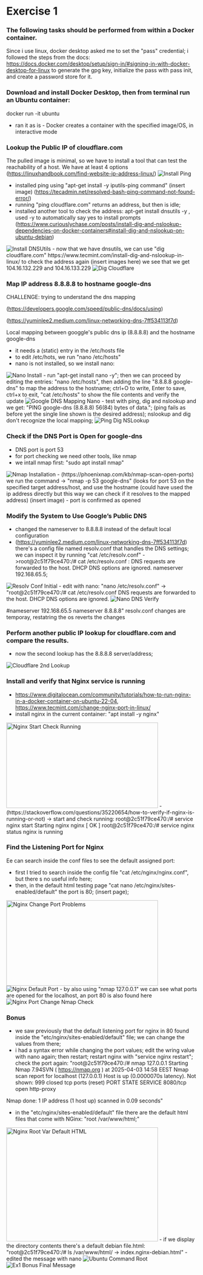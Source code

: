 # Exercise 1

### The following tasks should be performed from within a Docker container. 

Since i use linux, docker desktop  asked me to set the "pass" credential; i followed the steps from the docs: https://docs.docker.com/desktop/setup/sign-in/#signing-in-with-docker-desktop-for-linux to generate the gpg key, initialize the pass with pass init, and create a password store for it.



### Download and install Docker Desktop, then from terminal run an Ubuntu container: 

  docker run -it ubuntu

 - ran it as is - Docker creates a container with the specified image/OS, in interactive mode




### Lookup the Public IP of cloudflare.com

The pulled image is minimal, so we have to install a tool that can test the reachability of a host. We have at least 4 options (https://linuxhandbook.com/find-website-ip-address-linux/)
 <img src="https://github.com/HVTom/tremend_devops/blob/main/ex1/ex1_pics/install_ping.png" width="auto" height="auto" alt="Install Ping">
 - installed ping using "apt-get install -y iputils-ping command" (insert image)  (https://tecadmin.net/resolved-bash-ping-command-not-found-error/)
 - running "ping cloudflare.com" returns an address, but then is idle;
 - installed another tool to check the address: apt-get install dnsutils -y  , used -y to automatically say yes to install prompts (https://www.curiouslychase.com/posts/install-dig-and-nslookup-dependencies-on-docker-containers#install-dig-and-nslookup-on-ubuntu-debian)
 <img src="https://github.com/HVTom/tremend_devops/blob/main/ex1/ex1_pics/install_dnsutils.png" width="auto" height="auto" alt="Install DNSUtils">
 - now that we have dnsutils, we can use "dig cloudflare.com" https://www.tecmint.com/install-dig-and-nslookup-in-linux/ to check the address again (insert images here)
we see that we get 104.16.132.229 and  104.16.133.229
<img src="https://github.com/HVTom/tremend_devops/blob/main/ex1/ex1_pics/dig_cloudflare.png" width="auto" height="auto" alt="Dig Cloudflare">





### Map IP address 8.8.8.8 to hostname google-dns

CHALLENGE: trying to understand the dns mapping 

(https://developers.google.com/speed/public-dns/docs/using)

(https://yuminlee2.medium.com/linux-networking-dns-7ff534113f7d)

Local mapping between googgle's public dns ip (8.8.8.8) and the hostname google-dns
 - it needs a (static) entry in the /etc/hosts file
 - to edit /etc/hots, we run "nano /etc/hosts"
 - nano is not installed, so we install nano:
 <img src="https://github.com/HVTom/tremend_devops/blob/main/ex1/ex1_pics/nano_install.png" width="auto" height="auto" alt="Nano Install">
 - run "apt-get install nano -y"; then we can proceed by editing the entries: "nano /etc/hosts", then adding the line "8.8.8.8 google-dns" to map the address to the hostname; ctrl+O to write, Enter to save, ctrl+x to exit, "cat /etc/hosts" to show the file contents and verify the update
 <img src="https://github.com/HVTom/tremend_devops/blob/main/ex1/ex1_pics/google_dns_mapping_nano.png" width="auto" height="auto" alt="Google DNS Mapping Nano">
 - test with ping, dig and nslookup and we get: "PING google-dns (8.8.8.8) 56(84) bytes of data."; (ping fails as before yet the single line shown is the desired address); nslookup and dig don't recognize the local mapping;
<img src="https://github.com/HVTom/tremend_devops/blob/main/ex1/ex1_pics/ping_dig_nslookup.png" width="auto" auto="auto" alt="Ping Dig NSLookup">



### Check if the DNS Port is Open for google-dns
 - DNS port is port 53
 - for port checking we need other tools, like nmap
 - we intall nmap first: "sudo apt install nmap"
<img src="https://github.com/HVTom/tremend_devops/blob/main/ex1/ex1_pics/nginx_portchange_nmap_check.png" width="auto" height="auto" alt="Nmap Installation">
 - (https://phoenixnap.com/kb/nmap-scan-open-ports) we run the command -> "nmap -p 53 google-dns" (looks for port 53 on the specified target address/host, and use the hostname (could have used the ip address directly but this way we can check if it resolves to the mapped address)
(insert image) -  port is confirmed as opened



### Modify the System to Use Google’s Public DNS
 - changed the nameserver to 8.8.8.8 instead of the default local configuration
 - (https://yuminlee2.medium.com/linux-networking-dns-7ff534113f7d)  there's a config file named resolv.conf that handles the DNS settings; we can inspect it by running "cat /etc/resolv.conf" ->root@2c51f79ce470:/# cat /etc/resolv.conf : DNS requests are forwarded to the host. DHCP DNS options are ignored.
nameserver 192.168.65.5;
<img src="https://github.com/HVTom/tremend_devops/blob/main/ex1/ex1_pics/resolv_conf_initial.png" width="auto" height="auto" alt="Resolv Conf Initial">
 - edit with nano: "nano /etc/resolv.conf" -> "root@2c51f79ce470:/# cat /etc/resolv.conf DNS requests are forwarded to the host. DHCP DNS options are ignored.
<img src="https://github.com/HVTom/tremend_devops/blob/main/ex1/ex1_pics/nano_dns_verify.png" width="auto" height="auto" alt="Nano DNS Verify">


#nameserver 192.168.65.5  nameserver 8.8.8.8"
resolv.conf changes are temporay, restatring the os reverts the changes




### Perform another public IP lookup for cloudflare.com and compare the results.
- now the second lookup has the 8.8.8.8 server/address;
<img src="https://github.com/HVTom/tremend_devops/blob/main/ex1/ex1_pics/cloudflare_2nd_lookup.png" width="auto" height="auto" alt="Cloudflare 2nd Lookup">




### Install and verify that Nginx service is running

 - https://www.digitalocean.com/community/tutorials/how-to-run-nginx-in-a-docker-container-on-ubuntu-22-04, https://www.tecmint.com/change-nginx-port-in-linux/
 - install nginx in the current container: "apt install -y nginx"
 <img src="https://github.com/HVTom/tremend_devops/blob/main/ex1/ex1_pics/nginx_start_check_running.png" width="400" height="225" alt="Nginx Start Check Running">
 - (https://stackoverflow.com/questions/35220654/how-to-verify-if-nginx-is-running-or-not) -> start and check running: root@2c51f79ce470:/# service nginx start
Starting nginx nginx [ OK ] root@2c51f79ce470:/# service nginx status
nginx is running



### Find the Listening Port for Nginx

Ee can search inside the conf files to see the default assigned port: 
 - first I tried  to search inside the config file "cat /etc/nginx/nginx.conf", but there s no useful info here;
 - then, in the default html testing page "cat nano /etc/nginx/sites-enabled/default" the port is 80; (insert page);
 <img src="https://github.com/HVTom/tremend_devops/blob/main/ex1/ex1_pics/nginx_changeport_problems.png" width="400" height="225" alt="Nginx Change Port Problems">
 <img src="https://github.com/HVTom/tremend_devops/blob/main/ex1/ex1_pics/nginx_default_port.png" width="auto" height="auto" alt="Nginx Default Port">
 - by also using "nmap 127.0.0.1"  we can see what ports are opened for the localhost, an port 80 is also found here
 <img src="https://github.com/HVTom/tremend_devops/blob/main/ex1/ex1_pics/nginx_portchange_nmap_check.png" width="auto" height="auto" alt="Nginx Port Change Nmap Check">



### Bonus

 - we saw previously that the default listening port for nginx in 80 found inside the "etc/nginx/sites-enabled/default" file; we can change the values from there; 
 - i had a syntax error while changing the port values; edit the wring value with nano again; then restart; restart nginx with "service nginx restart"; check the port again:  "root@2c51f79ce470:/# nmap 127.0.0.1 Starting Nmap 7.94SVN ( https://nmap.org ) at 2025-04-03 14:58 EEST Nmap scan report for localhost (127.0.0.1) Host is up (0.0000070s latency). Not shown: 999 closed tcp ports (reset) PORT STATE SERVICE 8080/tcp open http-proxy

Nmap done: 1 IP address (1 host up) scanned in 0.09 seconds"

 - in the "etc/nginx/sites-enabled/default" file there are the default html files that come with NGinx: "root /var/www/html;"
 <img src="https://github.com/HVTom/tremend_devops/blob/main/ex1/ex1_pics/nginx_root_var_default_html.png" width="400" height="300" alt="Nginx Root Var Default HTML">
 - if we display the directory contents there's a default debian file.html: "root@2c51f79ce470:/# ls /var/www/html/  -> index.nginx-debian.html"
 - edited the message with nano
<img src="https://github.com/HVTom/tremend_devops/blob/main/ex1/ex1_pics/ubuntu_command_root.png" width="auto" auto="225" alt="Ubuntu Command Root">
<img src="https://github.com/HVTom/tremend_devops/blob/main/ex1/ex1_pics/ex1_bonus_final_message.png" width="auto" auto="225" alt="Ex1 Bonus Final Message">

